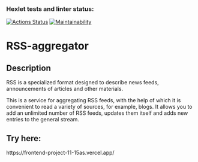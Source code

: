 ### Hexlet tests and linter status:
[![Actions Status](https://github.com/Savelyii/frontend-project-11/workflows/hexlet-check/badge.svg)](https://github.com/Savelyii/frontend-project-11/actions) [![Maintainability](https://api.codeclimate.com/v1/badges/1810aead7f9cdd270c1a/maintainability)](https://codeclimate.com/github/Savelyii/frontend-project-11/maintainability)

<h1>RSS-aggregator</h1>
<h2>Description</h2>
RSS is a specialized format designed to describe news feeds, announcements of articles and other materials.

This is a service for aggregating RSS feeds, with the help of which it is convenient to read a variety of sources, for example, blogs. It allows you to add an unlimited number of RSS feeds, updates them itself and adds new entries to the general stream.
<h2>Try here:</h2> 
https://frontend-project-11-15as.vercel.app/
